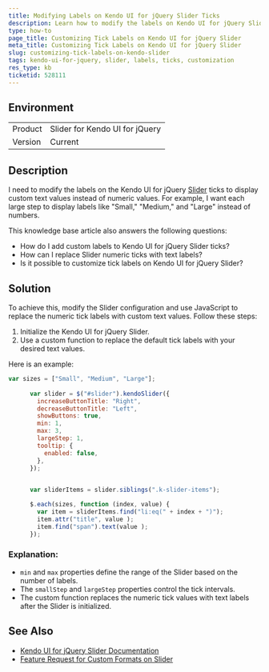 ```yaml
---
title: Modifying Labels on Kendo UI for jQuery Slider Ticks
description: Learn how to modify the labels on Kendo UI for jQuery Slider ticks to display custom text values instead of numbers.
type: how-to
page_title: Customizing Tick Labels on Kendo UI for jQuery Slider
meta_title: Customizing Tick Labels on Kendo UI for jQuery Slider
slug: customizing-tick-labels-on-kendo-slider
tags: kendo-ui-for-jquery, slider, labels, ticks, customization
res_type: kb
ticketid: 528111
---
```


## Environment

<table>
<tbody>
<tr>
<td>Product</td>
<td>Slider for Kendo UI for jQuery</td>
</tr>
<tr>
<td>Version</td>
<td>Current</td>
</tr>
</tbody>
</table>

## Description

I need to modify the labels on the Kendo UI for jQuery [Slider](https://docs.telerik.com/kendo-ui/api/javascript/ui/slider) ticks to display custom text values instead of numeric values. For example, I want each large step to display labels like "Small," "Medium," and "Large" instead of numbers.

This knowledge base article also answers the following questions:
- How do I add custom labels to Kendo UI for jQuery Slider ticks?
- How can I replace Slider numeric ticks with text labels?
- Is it possible to customize tick labels on Kendo UI for jQuery Slider?

## Solution

To achieve this, modify the Slider configuration and use JavaScript to replace the numeric tick labels with custom text values. Follow these steps:

1. Initialize the Kendo UI for jQuery Slider.
2. Use a custom function to replace the default tick labels with your desired text values.

Here is an example:

```javascript
var sizes = ["Small", "Medium", "Large"];
      
      var slider = $("#slider").kendoSlider({
        increaseButtonTitle: "Right",
        decreaseButtonTitle: "Left",
        showButtons: true,
        min: 1,
        max: 3,
        largeStep: 1,
        tooltip: {
          enabled: false,
        },
      });
      

      var sliderItems = slider.siblings(".k-slider-items");

      $.each(sizes, function (index, value) { 
        var item = sliderItems.find("li:eq(" + index + ")");
        item.attr("title", value );
        item.find("span").text(value );
      });
```

### Explanation:
- `min` and `max` properties define the range of the Slider based on the number of labels.
- The `smallStep` and `largeStep` properties control the tick intervals.
- The custom function replaces the numeric tick values with text labels after the Slider is initialized.

## See Also

- [Kendo UI for jQuery Slider Documentation](https://docs.telerik.com/kendo-ui/api/javascript/ui/slider) 
- [Feature Request for Custom Formats on Slider](http://feedback.kendoui.com/forums/127393-kendo-ui-feedback/suggestions/3204718-allow-custom-formats-for-slider-range-slider-so-i-)
